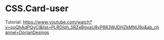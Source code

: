 # CSS.Card-user

Tutorial: https://www.youtube.com/watch?v=ooQhAdPQyCI&list=PLROIqh_5RZeBgvaU8yP883WJDHZkMNU9o&ab_channel=DorianDesings
